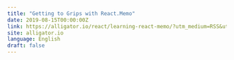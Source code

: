 ```yaml
---
title: "Getting to Grips with React.Memo"
date: 2019-08-15T00:00:00Z
link: https://alligator.io/react/learning-react-memo/?utm_medium=RSS&utm_source=news.12bit.vn
site: alligator.io
language: English
draft: false
---
```

